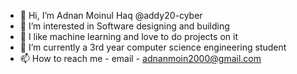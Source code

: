 - 👋 Hi, I’m Adnan Moinul Haq @addy20-cyber
- 👀 I’m interested in Software designing and building
- 🤖 I like machine learning and love to do projects on it
- 🌱 I’m currently a 3rd year computer science engineering student
- 📫 How to reach me - email - adnanmoin2000@gmail.com
